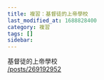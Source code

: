 ```yaml
---
title: 複習：基督徒的上帝學校
last_modified_at: 1688828400
category: 複習
tags: []
sidebar: 
---
```


 <p>基督徒的上帝學校<br>
<a href="/posts/269192952" target="_blank">/posts/269192952</a></p>

<p>&nbsp;</p>
